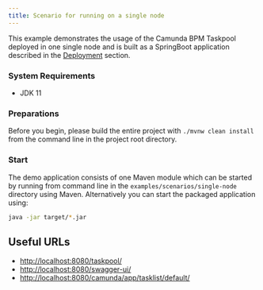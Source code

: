 ```yaml
---
title: Scenario for running on a single node
---
```


This example demonstrates the usage of the Camunda BPM Taskpool deployed in one single node and is built as a SpringBoot application 
described in the [Deployment](../../introduction/deployment.md) section.

### System Requirements

* JDK 11

### Preparations

Before you begin, please build the entire project with `./mvnw clean install` from the command line in the project root directory.

### Start

The demo application consists of one Maven module which can be started by running from command line in
the `examples/scenarios/single-node` directory using Maven. Alternatively you can start the packaged application using:

```bash
java -jar target/*.jar
```

## Useful URLs

* [http://localhost:8080/taskpool/](http://localhost:8080/polyflow/)
* [http://localhost:8080/swagger-ui/](http://localhost:8080/swagger-ui/)
* [http://localhost:8080/camunda/app/tasklist/default/](http://localhost:8080/camunda/app/tasklist/default/)
